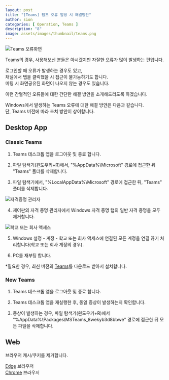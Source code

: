 ```yaml
---
layout: post
title: "[Teams] 팀즈 오류 발생 시 해결방안"
author: sion
categories: [ Operation, Teams ]
description: "8"
image: assets/images/thumbnail/teams.png
---
```


<img src="{{site.baseurl}}/assets/images/8/2.PNG" title="Teams 오류화면">

Teams의 경우, 사용해보신 분들은 아시겠지만 자잘한 오류가 많이 발생하는 편입니다.
  
로그인할 때 오류가 발생하는 경우도 있고,  
채널에서 탭을 클릭했을 시 접근이 불가능하기도 합니다.  
미팅 시 화면공유된 화면이 나오지 않는 경우도 있습니다.

이런 간헐적인 오류들에 대한 간단한 해결 방안을 소개해드리도록 하겠습니다.

Windows에서 발생하는 Teams 오류에 대한 해결 방안은 다음과 같습니다.  
단, Teams 버전에 따라 조치 방안이 상이합니다.

## Desktop App

### Classic Teams

1. Teams 데스크톱 앱을 로그아웃 및 종료 합니다.

2. 파일 탐색기(윈도우키+R)에서, "%AppData%\Microsoft" 경로에 접근한 뒤 "Teams" 폴더를 삭제합니다.

3. 파일 탐색기에서, "%LocalAppData%\Microsoft" 경로에 접근한 뒤, "Teams" 폴더를 삭제합니다.

<img src="{{site.baseurl}}/assets/images/8/3.gif" title="자격증명 관리자">

4. 제어판의 자격 증명 관리자에서 Windows 자격 증명 탭의 일반 자격 증명을 모두 제거합니다.

<img src="{{site.baseurl}}/assets/images/8/4.gif" title="학교 또는 회사 액세스">

5. Windows 설정 - 계정 - 학교 또는 회사 액세스에 연결된 모든 계정을 연결 끊기 처리합니다(학교 또는 회사 계정의 경우).

6. PC를 재부팅 합니다.

*필요한 경우, 최신 버전의 [Teams][1]를 다운로드 받아서 설치합니다.  

### New Teams

1. Teams 데스크톱 앱을 로그아웃 및 종료 합니다.

2. Teams 데스크톱 앱을 재실행한 후, 동일 증상이 발생하는지 확인합니다.

3. 증상이 발생하는 경우, 파일 탐색기(윈도우키+R)에서 "%AppData%\Packages\MSTeams_8wekyb3d8bbwe" 경로에 접근한 뒤 모든 파일을 삭제합니다.

## Web

브라우저 캐시/쿠키를 제거합니다.

[Edge][2] 브라우저  
[Chrome][3] 브라우저  


[1]: https://teams.microsoft.com/download
[2]: https://support.microsoft.com/ko-kr/microsoft-edge/microsoft-edge%EC%97%90%EC%84%9C-%EC%BF%A0%ED%82%A4-%EC%82%AD%EC%A0%9C-63947406-40ac-c3b8-57b9-2a946a29ae09
[3]: https://support.google.com/accounts/answer/32050?hl=ko&co=GENIE.Platform%3DDesktop

